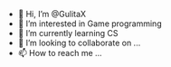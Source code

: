 - 👋 Hi, I’m @GulitaX
- 👀 I’m interested in Game programming
- 🌱 I’m currently learning CS
- 💞️ I’m looking to collaborate on ...
- 📫 How to reach me ...

<!---
GulitaX/GulitaX is a ✨ special ✨ repository because its `README.md` (this file) appears on your GitHub profile.
You can click the Preview link to take a look at your changes.
--->
